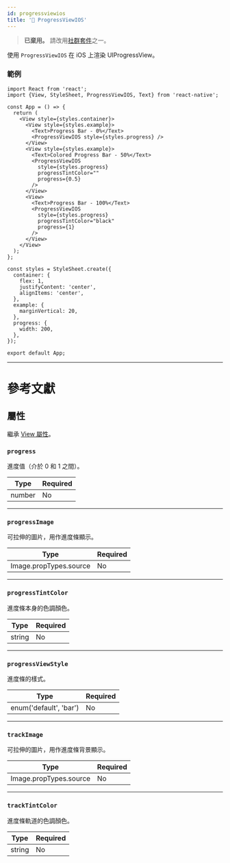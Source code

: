 ```yaml
---
id: progressviewios
title: '🚧 ProgressViewIOS'
---
```


> **已棄用。** 請改用[社群套件](https://reactnative.directory/?search=progressview)之一。

使用 `ProgressViewIOS` 在 iOS 上渲染 UIProgressView。

### 範例

```SnackPlayer name=ProgressViewIOS&supportedPlatforms=ios&disableLinting=true
import React from 'react';
import {View, StyleSheet, ProgressViewIOS, Text} from 'react-native';

const App = () => {
  return (
    <View style={styles.container}>
      <View style={styles.example}>
        <Text>Progress Bar - 0%</Text>
        <ProgressViewIOS style={styles.progress} />
      </View>
      <View style={styles.example}>
        <Text>Colored Progress Bar - 50%</Text>
        <ProgressViewIOS
          style={styles.progress}
          progressTintColor=""
          progress={0.5}
        />
      </View>
      <View>
        <Text>Progress Bar - 100%</Text>
        <ProgressViewIOS
          style={styles.progress}
          progressTintColor="black"
          progress={1}
        />
      </View>
    </View>
  );
};

const styles = StyleSheet.create({
  container: {
    flex: 1,
    justifyContent: 'center',
    alignItems: 'center',
  },
  example: {
    marginVertical: 20,
  },
  progress: {
    width: 200,
  },
});

export default App;
```

---

# 參考文獻

## 屬性

繼承 [View 屬性](view.md#props)。

### `progress`

進度值（介於 0 和 1 之間）。

| Type   | Required |
| ------ | -------- |
| number | No       |

---

### `progressImage`

可拉伸的圖片，用作進度條顯示。

| Type                   | Required |
| ---------------------- | -------- |
| Image.propTypes.source | No       |

---

### `progressTintColor`

進度條本身的色調顏色。

| Type   | Required |
| ------ | -------- |
| string | No       |

---

### `progressViewStyle`

進度條的樣式。

| Type                   | Required |
| ---------------------- | -------- |
| enum('default', 'bar') | No       |

---

### `trackImage`

可拉伸的圖片，用作進度條背景顯示。

| Type                   | Required |
| ---------------------- | -------- |
| Image.propTypes.source | No       |

---

### `trackTintColor`

進度條軌道的色調顏色。

| Type   | Required |
| ------ | -------- |
| string | No       |